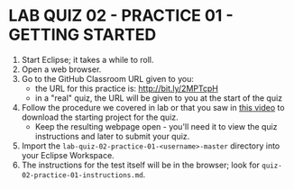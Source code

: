 # LAB QUIZ 02 - PRACTICE 01 - GETTING STARTED

1. Start Eclipse; it takes a while to roll.
1. Open a web browser.
1. Go to the GitHub Classroom URL given to you:
   - the URL for this practice is: http://bit.ly/2MPTcpH
   - in a "real" quiz, the URL will be given to you at the start of the quiz
1. Follow the procedure we covered in lab or that you saw in [this video](https://drive.google.com/open?id=1PJbZtRAYg5U7Q_kVic25-G3x87u7WsWS) to download the starting project for the quiz.
   - Keep the resulting webpage open - you'll need it to view the quiz instructions and later to submit your quiz.
1. Import the `lab-quiz-02-practice-01-<username>-master` directory into your Eclipse Workspace.
1. The instructions for the test itself will be in the browser; look for `quiz-02-practice-01-instructions.md`.
